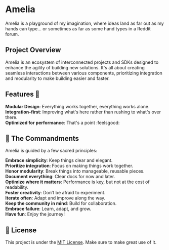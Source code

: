 # Amelia  
Amelia is a playground of my imagination, where ideas land as far out as my hands can type... or sometimes as far as some hand types in a Reddit forum.

## Project Overview  
Amelia is an ecosystem of interconnected projects and SDKs designed to enhance the agility of building new solutions. It's all about creating seamless interactions between various components, prioritizing integration and modularity to make building easier and faster.

## Features 🧰  
**Modular Design**: Everything works together, everything works alone.  
**Integration-first**: Improving what's here rather than rushing to what's over there.  
**Optimized for performance**: That's a point :feelsgood:

## 📜 The Commandments  
Amelia is guided by a few sacred principles:

**Embrace simplicity**: Keep things clear and elegant.  
**Prioritize integration**: Focus on making things work together.  
**Honor modularity**: Break things into manageable, reusable pieces.  
**Document everything**: Clear docs for now and later.  
**Optimize where it matters**: Performance is key, but not at the cost of readability.  
**Foster creativity**: Don’t be afraid to experiment.  
**Iterate often**: Adapt and improve along the way.  
**Keep the community in mind**: Build for collaboration.  
**Embrace failure**: Learn, adapt, and grow.  
**Have fun**: Enjoy the journey!

## 📄 License  
This project is under the [MIT License](https://opensource.org/license/mit). Make sure to make great use of it.
